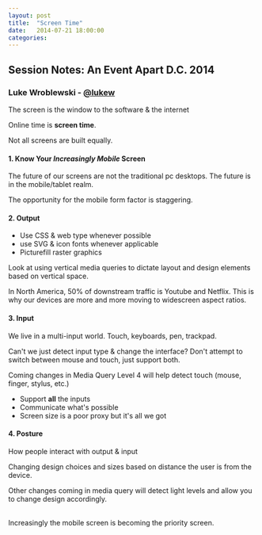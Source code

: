 ```yaml
---
layout: post
title:  "Screen Time"
date:   2014-07-21 18:00:00
categories:
---
```


## Session Notes: An Event Apart D.C. 2014


### Luke Wroblewski - [@lukew]


The screen is the window to the software & the internet

Online time is **screen time**.

Not all screens are built equally.

#### 1. Know Your *Increasingly Mobile* Screen

The future of our screens are not the traditional pc desktops. The future is in the mobile/tablet realm.

The opportunity for the mobile form factor is staggering.

#### 2. Output

- Use CSS & web type whenever possible
- use SVG & icon fonts whenever applicable
- Picturefill raster graphics

Look at using vertical media queries to dictate layout and design elements based on vertical space.

In North America, 50% of downstream traffic is Youtube and Netflix. This is why our devices are more and more moving to widescreen aspect ratios.

#### 3. Input

We live in a multi-input world. Touch, keyboards, pen, trackpad.

Can't we just detect input type & change the interface?
Don't attempt to switch between mouse and touch, just support both.

Coming changes in Media Query Level 4 will help detect touch (mouse, finger, stylus, etc.)

- Support **all** the inputs
- Communicate what's possible
- Screen size is a poor proxy but it's all we got

#### 4. Posture

How people interact with output & input

Changing design choices and sizes based on distance the user is from the device.

Other changes coming in media query will detect light levels and allow you to change design accordingly.

<br>
Increasingly the mobile screen is becoming the priority screen.

[@lukew]:http://twitter.com/lukew